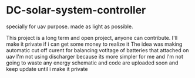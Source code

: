 # DC-solar-system-controller
specially for uav purpose. made as light as possible.

This project is a long term and open project, anyone can contribute. I'll make it private if i can get some money to realize it
The idea was making automatic cut off curent for balancing votltage of batteries that attached on uav
I'm not using discharger because its more simpler for me and I'm not going to waste any energy
schematic and code are uploaded soon and keep update until i make it private
